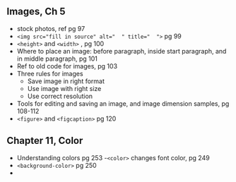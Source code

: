 ## Images, Ch 5


- stock photos, ref pg 97
- `<img src="fill in source" alt="  " title="  ">` pg 99
- `<height>`  and `<width>` , pg 100
- Where to place an image: before paragraph, inside start paragraph, and in middle paragraph, pg 101
- Ref to old code for images, pg 103
- Three rules for images
    - Save image in right format
    - Use image with right size
    - Use correct resolution
- Tools for editing and saving an image, and image dimension samples, pg 108-112
- `<figure>` and `<figcaption>` pg 120

## Chapter 11, Color

- Understanding colors pg 253
-`<color>`  changes font color, pg 249
- `<background-color>` pg 250
- 
